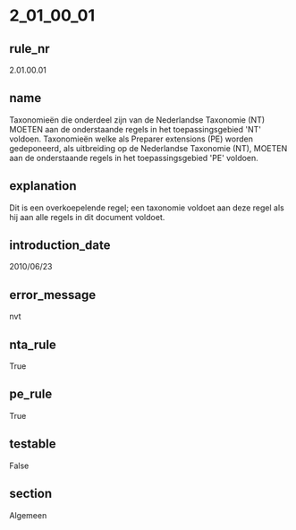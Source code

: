 # 2_01_00_01

## rule_nr
2.01.00.01

## name
Taxonomieën die onderdeel zijn van de Nederlandse Taxonomie (NT) MOETEN aan de onderstaande regels in het toepassingsgebied 'NT' voldoen. Taxonomieën welke als Preparer extensions (PE) worden gedeponeerd, als uitbreiding op de Nederlandse Taxonomie (NT), MOETEN aan de onderstaande regels in het toepassingsgebied 'PE' voldoen.

## explanation
Dit is een overkoepelende regel; een taxonomie voldoet aan deze regel als hij aan alle regels in dit document voldoet.

## introduction_date
2010/06/23

## error_message
nvt

## nta_rule
True

## pe_rule
True

## testable
False

## section
Algemeen

